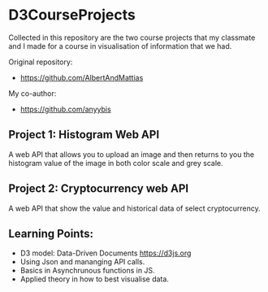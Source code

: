 # D3CourseProjects

Collected in this repository are the two course projects that my classmate and I made for a course in visualisation of information that we had.

Original repository:
- https://github.com/AlbertAndMattias

My co-author:
- https://github.com/anyybis

## Project 1: Histogram Web API

A web API that allows you to upload an image and then returns to you the histogram value of the image in both color scale and grey scale.

## Project 2: Cryptocurrency web API

A web API that show the value and historical data of select cryptocurrency.

## Learning Points:

- D3 model: Data-Driven Documents https://d3js.org
- Using Json and mananging API calls.
- Basics in Asynchrunous functions in JS.
- Applied theory in how to best visualise data.

